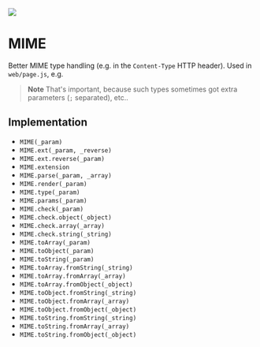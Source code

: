 <img src="https://kekse.biz/github.php?draw&text=`MIME`&override=github:v4" />

# MIME
Better MIME type handling (e.g. in the `Content-Type` HTTP header). Used in `web/page.js`, e.g.

> **Note**
> That's important, because such types sometimes got extra parameters (`;` separated), etc..

## Implementation
* `MIME(_param)`
* `MIME.ext(_param, _reverse)`
* `MIME.ext.reverse(_param)`
* `MIME.extension`
* `MIME.parse(_param, _array)`
* `MIME.render(_param)`
* `MIME.type(_param)`
* `MIME.params(_param)`
* `MIME.check(_param)`
* `MIME.check.object(_object)`
* `MIME.check.array(_array)`
* `MIME.check.string(_string)`
* `MIME.toArray(_param)`
* `MIME.toObject(_param)`
* `MIME.toString(_param)`
* `MIME.toArray.fromString(_string)`
* `MIME.toArray.fromArray(_array)`
* `MIME.toArray.fromObject(_object)`
* `MIME.toObject.fromString(_string)`
* `MIME.toObject.fromArray(_array)`
* `MIME.toObject.fromObject(_object)`
* `MIME.toString.fromString(_string)`
* `MIME.toString.fromArray(_array)`
* `MIME.toString.fromObject(_object)`

